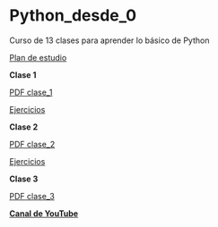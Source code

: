 # Python_desde_0
Curso de 13 clases para aprender lo básico de Python

[Plan de estudio](https://drive.google.com/file/d/1EcJIR2Thrh3vF5IuI7u8ccj7w0Kv7Mea/view?usp=share_link)

**Clase 1**

[PDF clase_1](https://drive.google.com/file/d/18TIwVBpjpMtgXBjOEfUI78UPpER0CcrL/view?usp=share_link)

[Ejercicios](https://drive.google.com/drive/folders/1Q108NvIzJuhuDIluqQuCMEq1_EIaGoWd?usp=share_link)

**Clase 2**

[PDF clase_2](https://drive.google.com/file/d/1FkuVoQS3lMrbT6_0WeCBKDNi-24Zc_wi/view?usp=share_link)

[Ejercicios](https://drive.google.com/drive/folders/1ItiNLcneJdf3ysfDs9bsBF2b217jkZml?usp=share_link)

**Clase 3**

[PDF clase_3](https://drive.google.com/file/d/14SyTBvzfNKLmj3E_4-GYb-6vzUw3XiYP/view?usp=sharing)

**[Canal de YouTube](https://www.youtube.com/channel/UCha7oR79ruIat2t5VDzacoQ)**

